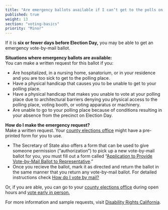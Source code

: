 ```yaml
---
title: "Are emergency ballots available if I can’t get to the polls on Election Day?"
published: true
weight: 13
section: "voting-basics"
priority: "Minor"
---
```


If it is **six or fewer days before Election Day,** you may be able to get an emergency vote-by-mail ballot.  

**Situations where emergency ballots are available:**  
You can make a written request for this ballot if you:  
- Are hospitalized, in a nursing home, sanatorium, or in your residence and you are too sick to get to the polling place.
- Have a physical handicap that causes you to be unable to get to your polling place.
- Have a physical handicap that makes you unable to vote at your polling place due to architectural barriers denying you physical access to the polling place, voting booth, or voting apparatus or machinery.
- Are unable to go to your polling place because of conditions resulting in your absence from the precinct on Election Day.

**How do I make the emergency request?**  
Make a written request. Your [county elections office](#section-election-office-contact) might have a pre-printed form for you to use.  
- The Secretary of State also offers a form that can be used to give someone permission (“authorization”) to pick up a new vote-by-mail ballot for you, you must fill out a form called “[Application to Provide Vote-by-Mail Ballot to Representative](https://www.sos.ca.gov/elections/voter-registration/vote-mail#late).”
- Once you recieve the ballot, mark it as directed and return the ballot in the same manner that you return any vote-by-mail ballot. For detailed instructions check [How do I vote by mail?](#menu-item-vote-by-mail)  

Or, if you are able, you can go to your [county elections office](#section-election-office-contact) during open hours and [vote early in person.](#menu-item-vote-early-in-person)  

For more information and sample requests, visit [Disability Rights California](https://www.disabilityrightsca.org/publications/how-can-i-vote-if-i-cannot-vote-in-person-due-to-a-medical-emergency).